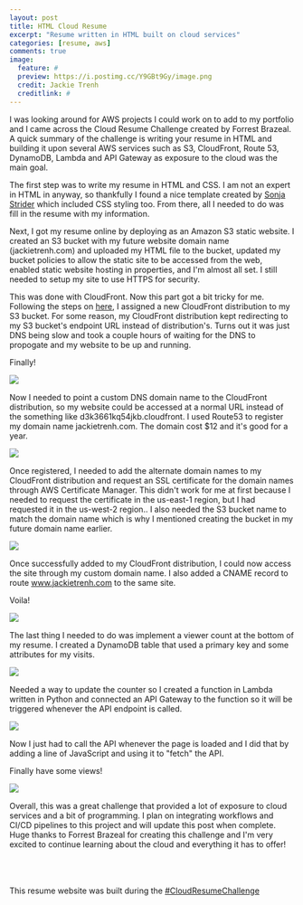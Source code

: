 ```yaml
---
layout: post
title: HTML Cloud Resume
excerpt: "Resume written in HTML built on cloud services"
categories: [resume, aws]
comments: true
image:
  feature: #
  preview: https://i.postimg.cc/Y9GBt9Gy/image.png
  credit: Jackie Trenh
  creditlink: #
---
```


I was looking around for AWS projects I could work on to add to my portfolio and I came across the Cloud Resume Challenge created by Forrest Brazeal. A quick summary of the challenge is writing your resume in HTML and building it upon several AWS services such as S3, CloudFront, Route 53, DynamoDB, Lambda and API Gateway as exposure to the cloud was the main goal.

The first step was to write my resume in HTML and CSS. I am not an expert in HTML in anyway, so thankfully I found a nice template created by <a href="https://www.sonjastrieder.com/">Sonja Strider</a> which included CSS styling too. From there, all I needed to do was fill in the resume with my information. 

Next, I got my resume online by deploying as an Amazon S3 static website. I created an S3 bucket with my future website domain name (jackietrenh.com) and uploaded my HTML file to the bucket, updated my bucket policies to allow the static site to be accessed from the web, enabled static website hosting in properties, and I'm almost all set. I still needed to setup my site to use HTTPS for security. 

This was done with CloudFront. Now this part got a bit tricky for me. Following the steps on <a href="https://aws.amazon.com/blogs/networking-and-content-delivery/amazon-s3-amazon-cloudfront-a-match-made-in-the-cloud/">here</a>, I assigned a new CloudFront distribution to my S3 bucket. For some reason, my CloudFront distribution kept redirecting to my S3 bucket's endpoint URL instead of distribution's. Turns out it was just DNS being slow and took a couple hours of waiting for the DNS to propogate and my website to be up and running.

Finally!

<img align="left" src="https://i.postimg.cc/DwFs94J5/image.png">
<br clear="all" />

Now I needed to point a custom DNS domain name to the CloudFront distribution, so my website could be accessed at a normal URL instead of the something like d3k3661kq54jkb.cloudfront.
I used Route53 to register my domain name jackietrenh.com. The domain cost $12 and it's good for a year.

<img align="left" src="https://i.postimg.cc/XY7vRgJx/image.png">
<br clear="all" />

Once registered, I needed to add the alternate domain names to my CloudFront distribution and request an SSL certificate for the domain names through AWS Certificate Manager. This didn't work for me at first because I needed to request the certificate in the us-east-1 region, but I had requested it in the us-west-2 region.. I also needed the S3 bucket name to match the domain name which is why I mentioned creating the bucket in my future domain name earlier.

<img align="left" src="https://i.postimg.cc/k4cXtDXM/image.png">
<br clear="all" />

Once successfully added to my CloudFront distribution, I could now access the site through my custom domain name. I also added a CNAME record to route www.jackietrenh.com to the same site.

Voila!

<img align="left" src="https://i.postimg.cc/Y9GBt9Gy/image.png">
<br clear="all" />

The last thing I needed to do was implement a viewer count at the bottom of my resume. I created a DynamoDB table that used a primary key and some attributes for my visits.

<img align="left" src="https://i.postimg.cc/hGQ2j7sx/image.png">
<br clear="all" />

Needed a way to update the counter so I created a function in Lambda written in Python and connected an API Gateway to the function so it will be triggered whenever the API endpoint is called.

<img align="left" src="https://i.postimg.cc/NM3FcZMm/lambda-api-gateway.png">
<br clear="all" />

Now I just had to call the API whenever the page is loaded and I did that by adding a line of  JavaScript and using it to "fetch" the API.

Finally have some views!

<img align="left" src="https://i.postimg.cc/LsZMp5ZQ/view-count.png">
<br clear="all" />

Overall, this was a great challenge that provided a lot of exposure to cloud services and a bit of programming. I plan on integrating workflows and CI/CD pipelines to this project and will update this post when complete. Huge thanks to Forrest Brazeal for creating this challenge and I'm very excited to continue learning about the cloud and everything it has to offer!

<br clear="all" /><br clear="all" /><br clear="all" />
This resume website was built during the <a href="https://dev.to/forrestbrazeal/the-cloud-resume-challenge-503g">#CloudResumeChallenge</a>

